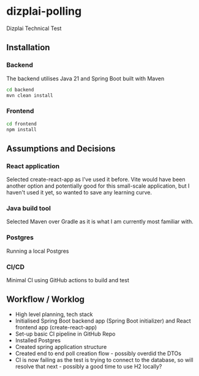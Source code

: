 # dizplai-polling

Dizplai Technical Test

## Installation

### Backend

The backend utilises Java 21 and Spring Boot built with Maven

```bash
cd backend
mvn clean install
```

### Frontend

```bash
cd frontend
npm install
```

## Assumptions and Decisions

### React application

Selected create-react-app as I've used it before. Vite would have been another option and potentially good for this small-scale application, but I haven't used it yet, so wanted to save any learning curve.

### Java build tool

Selected Maven over Gradle as it is what I am currently most familiar with.

### Postgres

Running a local Postgres

### CI/CD

Minimal CI using GitHub actions to build and test

## Workflow / Worklog

- High level planning, tech stack
- Initialised Spring Boot backend app (Spring Boot initializer) and React frontend app (create-react-app)
- Set-up basic CI pipeline in GitHub Repo
- Installed Postgres
- Created spring application structure
- Created end to end poll creation flow - possibly overdid the DTOs
- CI is now failing as the test is trying to connect to the database, so will resolve that next - possibly a good time to use H2 locally?
